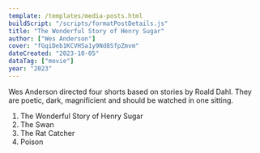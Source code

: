 ```yaml
---
template: /templates/media-posts.html
buildScript: "/scripts/formatPostDetails.js"
title: "The Wonderful Story of Henry Sugar"
author: ["Wes Anderson"]
cover: "fGqiDeb1KCVH5a1y9Nd8SfpZmvm"
dateCreated: "2023-10-05"
dataTag: ["movie"]
year: "2023"
---
```


Wes Anderson directed four shorts based on stories by Roald Dahl. They are poetic, dark, magnificient and should be watched in one sitting.

1. The Wonderful Story of Henry Sugar
2. The Swan
3. The Rat Catcher
4. Poison
